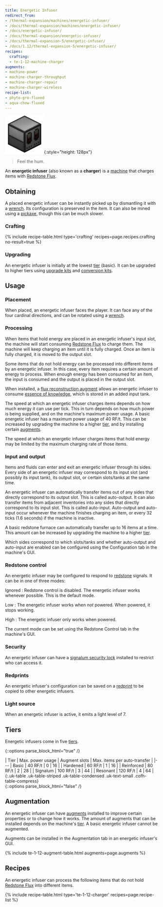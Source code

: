 ```yaml
---
title: Energetic Infuser
redirect_from:
- /thermal-expansion/machines/energetic-infuser/
- /docs/thermal-expansion/machines/energetic-infuser/
- /docs/energetic-infuser/
- /docs/thermal-expansion/energetic-infuser/
- /docs/thermal-expansion-5/energetic-infuser/
- /docs/1.12/thermal-expansion-5/energetic-infuser/
recipes:
  crafting:
  - te-1-12-machine-charger
augments:
- machine-power
- machine-charger-throughput
- machine-charger-repair
- machine-charger-wireless
recipe-list:
- phyto-gro-fluxed
- aqua-chow-fluxed
---
```


![Energetic infuser](/assets/images/thermal-expansion-5/energetic-infuser.png){:style="height: 128px"}

> Feel the hum.


An **energetic infuser** (also known as a **charger**) is a
[machine](../machines/) that charges items with [Redstone
Flux](/docs/redstone-flux/).


Obtaining
---------

A placed energetic infuser can be instantly picked up by dismantling it with a
[wrench](../../wrenches/). Its configuration is preserved in the item. It can
also be mined using a [pickaxe](https://minecraft.wiki/w/Pickaxe), though
this can be much slower.

### Crafting
{% include recipe-table.html type='crafting' recipes=page.recipes.crafting no-result=true %}

### Upgrading
An energetic infuser is initially at the lowest [tier](#tiers) (basic). It can
be upgraded to higher tiers using [upgrade kits](../../thermal-foundation/upgrade-kits/) and
[conversion kits](../../thermal-foundation/conversion-kits/).


Usage
-----

### Placement
When placed, an energetic infuser faces the player. It can face any of the four
cardinal directions, and can be rotated using a [wrench](../../wrenches/).

### Processing
When items that hold energy are placed in an energetic infuser's input slot, the
machine will start consuming [Redstone Flux](/docs/redstone-flux/) to charge
them. The machine will keep charging an item until it is fully charged. Once an
item is fully charged, it is moved to the output slot.

Some items that do not hold energy can be processed into different items by an
energetic infuser. In this case, every item requires a certain amount of energy
to process. When enough energy has been consumed for an item, the input is
consumed and the output is placed in the output slot.

When installed, a [flux reconstruction
augment](../augment-flux-reconstruction/) allows an energetic infuser to
consume [essence of knowledge](../../thermal-foundation/essence-of-knowledge/), which is stored in
an added input tank.

The speed at which an energetic infuser charges items depends on how much energy
it can use per tick. This in turn depends on how much power is being supplied,
and on the machine's maximum power usage. A basic energetic infuser has a
maximum power usage of 40 RF/t. This can be increased by upgrading the machine
to a higher [tier](#tiers), and by installing certain [augments](#augmentation).

The speed at which an energetic infuser charges items that hold energy may be
limited by the maximum charging rate of those items.

### Input and output
Items and fluids can enter and exit an energetic infuser through its sides.
Every side of an energetic infuser may correspond to its input slot (and
possibly its input tank), its output slot, or certain slots/tanks at the same
time.

An energetic infuser can automatically transfer items out of any sides that
directly correspond to its output slot. This is called auto-output. It can also
transfer items from adjacent inventories into any sides that directly correspond
to its input slot. This is called auto-input. Auto-output and auto-input occur
whenever the machine finishes charging an item, or every 32 ticks (1.6 seconds)
if the machine is inactive.

A basic redstone furnace can automatically transfer up to 16 items at a time.
This amount can be increased by upgrading the machine to a higher
[tier](#tiers).

Which sides correspond to which slots/tanks and whether auto-output and
auto-input are enabled can be configured using the Configuration tab in the
machine's GUI.

### Redstone control
An energetic infuser may be configured to respond to
[redstone](https://minecraft.wiki/w/Redstone) signals. It can be in one
of three modes:

Ignored
: Redstone control is disabled. The energetic infuser works whenever possible.
This is the default mode.

Low
: The energetic infuser works when *not* powered. When powered, it stops
working.

High
: The energetic infuser only works when powered.

The current mode can be set using the Redstone Control tab in the machine's GUI.

### Security
An energetic infuser can have a [signalum security
lock](../../thermal-foundation/signalum-security-lock/) installed to restrict who can access it.

### Redprints
An energetic infuser's configuration can be saved on a
[redprint](../../thermal-foundation/redprint/) to be copied to other energetic infusers.

### Light source
When an energetic infuser is active, it emits a light level of 7.


Tiers
-----

Energetic infusers come in five [tiers](../../thermal-foundation/tiers/).

{::options parse_block_html="true" /}
<div class="uk-overflow-container">
| Tier | Max. power usage | Augment slots | Max. items per auto-transfer |
|---
| Basic | 40 RF/t | 0 | 16 |
| Hardened | 60 RF/t | 1 | 16 |
| Reinforced | 80 RF/t | 2 | 28 |
| Signalum | 100 RF/t | 3 | 44 |
| Resonant | 120 RF/t | 4 | 64 |
{:.uk-table .uk-table-striped .uk-table-condensed .uk-text-small .cofh-table-compress}
</div>
{::options parse_block_html="false" /}


Augmentation
------------

An energetic infuser can have [augments](../augments/) installed to improve
certain properties or to change how it works. The amount of augments that can be
installed depends on the machine's [tier](#tiers). A basic energetic infuser
cannot be augmented.

Augments can be installed in the Augmentation tab in an energetic infuser's GUI.

{% include te-1-12-augment-table.html augments=page.augments %}


Recipes
-------

An energetic infuser can process the following items that do not hold [Redstone
Flux](/docs/redstone-flux/) into different items.

{% include recipe-table.html type='te-1-12-charger' recipes=page.recipe-list %}
